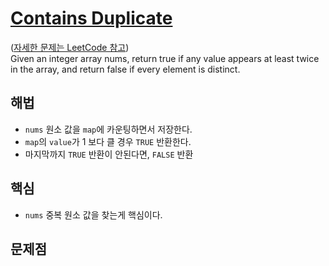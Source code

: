# [Contains Duplicate](https://github.com/malvr00/Java-algorithm/blob/master/leetcode/step9/src/Main.java)

([자세한 문제는 LeetCode 참고](https://leetcode.com/problems/contains-duplicate/description/)) <br/>
Given an integer array nums, return true if any value appears at least twice in the array, and return false if every element is distinct.

## 해법
* `nums` 원소 값을 `map`에 카운팅하면서 저장한다.
* `map`의 `value`가 1 보다 클 경우 `TRUE` 반환한다.
* 마지막까지 `TRUE` 반환이 안된다면, `FALSE` 반환

## 핵심
* `nums` 중복 원소 값을 찾는게 핵심이다.

## 문제점
